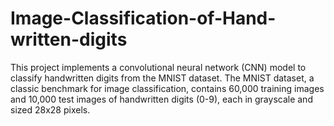 # Image-Classification-of-Hand-written-digits
This project implements a convolutional neural network (CNN) model to classify handwritten digits from the MNIST dataset. The MNIST dataset, a classic benchmark for image classification, contains 60,000 training images and 10,000 test images of handwritten digits (0-9), each in grayscale and sized 28x28 pixels.
